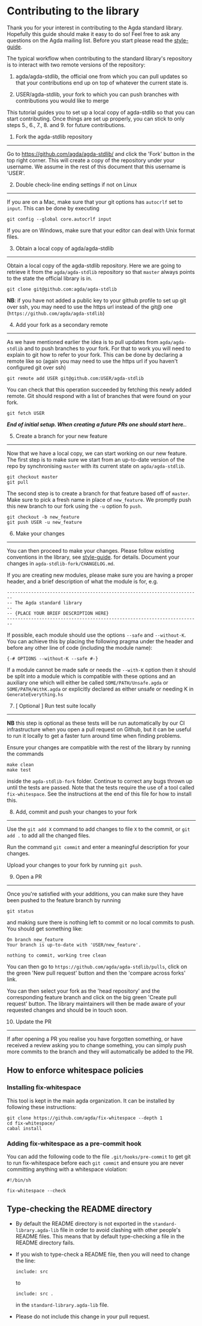 Contributing to the library
===========================

Thank you for your interest in contributing to the Agda standard library.
Hopefully this guide should make it easy to do so! Feel free to ask any
questions on the Agda mailing list. Before you start please read the
[style-guide](https://github.com/agda/agda-stdlib/blob/master/notes/style-guide.md).

The typical workflow when contributing to the standard library's repository
is to interact with two remote versions of the repository:

1. agda/agda-stdlib, the official one from which you can pull updates so that
   your contributions end up on top of whatever the current state is.

2. USER/agda-stdlib, your fork to which you can push branches with contributions
   you would like to merge

This tutorial guides you to set up a local copy of agda-stdlib so that you can
start contributing. Once things are set up properly,  you can stick to only
steps 5., 6., 7., 8. and 9. for future contributions.

1. Fork the agda-stdlib repository
----------------------------------

Go to https://github.com/agda/agda-stdlib/ and click the 'Fork' button in the
top right corner. This will create a copy of the repository under your username.
We assume in the rest of this document that this username is 'USER'.

2. Double check-line ending settings if not on Linux
----------------------------------------------------

If you are on a Mac, make sure that your git options has `autocrlf` set  to `input`.
This can be done by executing
```
git config --global core.autocrlf input
```
If you are on Windows, make sure that your editor can deal with Unix format files.

3. Obtain a local copy of agda/agda-stdlib
------------------------------------------

Obtain a local copy of the agda-stdlib repository. Here we are going to retrieve
it from the `agda/agda-stdlib` repository so that `master` always points to the
state the official library is in.

```shell
git clone git@github.com:agda/agda-stdlib
```

**NB**:
  if you have not added a public key to your github profile to set up
  git over ssh, you may need to use the https url instead of the git@ one
  (`https://github.com/agda/agda-stdlib`)


4. Add your fork as a secondary remote
--------------------------------------

As we have mentioned earlier the idea is to pull updates from `agda/agda-stdlib`
and to push branches to your fork. For that to work you will need to explain to
git how to refer to your fork. This can be done by declaring a remote like so
(again you may need to use the https url if you haven't configured git over ssh)

```shell
git remote add USER git@github.com:USER/agda-stdlib
```

You can check that this operation succeeded by fetching this newly added remote.
Git should respond with a list of branches that were found on your fork.

```shell
git fetch USER
```

***End of initial setup. When creating a future PRs one should start here.***.

5. Create a branch for your new feature
---------------------------------------

Now that we have a local copy, we can start working on our new feature.
The first step is to make sure we start from an up-to-date version of the
repo by synchronising `master` with its current state on `agda/agda-stdlib`.

```shell
git checkout master
git pull
```

The second step is to create a branch for that feature based off of `master`.
Make sure to pick a fresh name in place of `new_feature`. We promptly push
this new branch to our fork using the `-u` option fo `push`.

```shell
git checkout -b new_feature
git push USER -u new_feature
```

6. Make your changes
--------------------

You can then proceed to make your changes. Please follow existing
conventions in the library, see
[style-guide](https://github.com/agda/agda-stdlib/blob/master/notes/style-guide.md).
for details. Document your changes in `agda-stdlib-fork/CHANGELOG.md`.

If you are creating new modules, please make sure you are having a
proper header, and a brief description of what the module is for, e.g.
```
------------------------------------------------------------------------
-- The Agda standard library
--
-- {PLACE YOUR BRIEF DESCRIPTION HERE}
------------------------------------------------------------------------
```

If possible, each module should use the options `--safe` and `--without-K`. You
can achieve this by placing the following pragma under the header and before
any other line of code (including the module name):
```
{-# OPTIONS --without-K --safe #-}
```

If a module cannot be made safe or needs the `--with-K` option then it should be
split into a module which is compatible with these options and an auxiliary
one which will either be called `SOME/PATH/Unsafe.agda` or `SOME/PATH/WithK.agda`
or explicitly declared as either unsafe or needing K in `GenerateEverything.hs`

7. [ Optional ] Run test suite locally
--------------------------------------

**NB** this step is optional as these tests will be run automatically
by our CI infrastructure when you open a pull request on Github, but it
can be useful to run it locally to get a faster turn around time when finding
problems.

Ensure your changes are compatible with the rest of the library by running
the commands
```
make clean
make test
```
inside the `agda-stdlib-fork` folder. Continue to correct any bugs
thrown up until the tests are passed. Note that the tests
require the use of a tool called `fix-whitespace`. See the
instructions at the end of this file for how to install this.

8. Add, commit and push your changes to your fork
-------------------------------------------------

Use the `git add X` command to add changes to file `X` to the commit,
or `git add .` to add all the changed files.

Run the command `git commit` and enter a meaningful description for
your changes.

Upload your changes to your fork by running `git push`.

9. Open a PR
------------

Once you're satisfied with your additions, you can make sure they have been
pushed to the feature branch by running

```shell
git status
```

and making sure there is nothing left to commit or no local commits to push.
You should get something like:

```
On branch new_feature
Your branch is up-to-date with 'USER/new_feature'.

nothing to commit, working tree clean
```

You can then go to `https://github.com/agda/agda-stdlib/pulls`, click on
the green 'New pull request' button and then the 'compare across forks' link.

You can then select your fork as the 'head repository' and the corresponding
feature branch and click on the big green 'Create pull request' button. The
library maintainers will then be made aware of your requested changes and
should be in touch soon.

10. Update the PR
------------------

If after opening a PR you realise you have forgotten something, or have received
a review asking you to change something, you can simply push more commits to the
branch and they will automatically be added to the PR.


How to enforce whitespace policies
----------------------------------

### Installing fix-whitespace

This tool is kept in the main agda organization. It can be installed by
following these instructions:
   ```
   git clone https://github.com/agda/fix-whitespace --depth 1
   cd fix-whitespace/
   cabal install
   ```

### Adding fix-whitespace as a pre-commit hook

You can add the following code to the file `.git/hooks/pre-commit` to
get git to run fix-whitespace before each `git commit` and ensure
you are never committing anything with a whitespace violation:

   ```
   #!/bin/sh

   fix-whitespace --check
   ```

Type-checking the README directory
----------------------------------

* By default the README directory is not exported in the
  `standard-library.agda-lib` file in order to avoid clashing with other people's
  README files. This means that by default type-checking a file in the README
  directory fails.

* If you wish to type-check a README file, then you will need to change the line:
  ```
  include: src
  ```
  to
  ```
  include: src .
  ```
  in the `standard-library.agda-lib` file.

* Please do not include this change in your pull request.
